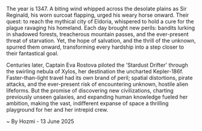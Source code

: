 
The year is 1347.  A biting wind whipped across the desolate plains as Sir Reginald, his worn surcoat flapping, urged his weary horse onward.  Their quest: to reach the mythical city of Eldoria, whispered to hold a cure for the plague ravaging his homeland.  Each day brought new perils: bandits lurking in shadowed forests, treacherous mountain passes, and the ever-present threat of starvation.  Yet, the hope of salvation, and the thrill of the unknown, spurred them onward, transforming every hardship into a step closer to their fantastical goal.


Centuries later, Captain Eva Rostova piloted the 'Stardust Drifter' through the swirling nebula of Xylos, her destination the uncharted Kepler-186f.  Faster-than-light travel had its own brand of peril; spatial distortions, pirate attacks, and the ever-present risk of encountering unknown, hostile alien lifeforms.  But the promise of discovering new civilizations, charting previously unseen galaxies, and expanding human knowledge fueled her ambition, making the vast, indifferent expanse of space a thrilling playground for her and her intrepid crew.

~ By Hozmi - 13 June 2025
